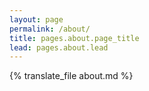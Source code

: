 ```yaml
---
layout: page
permalink: /about/
title: pages.about.page_title
lead: pages.about.lead
---
```


{% translate_file about.md %}